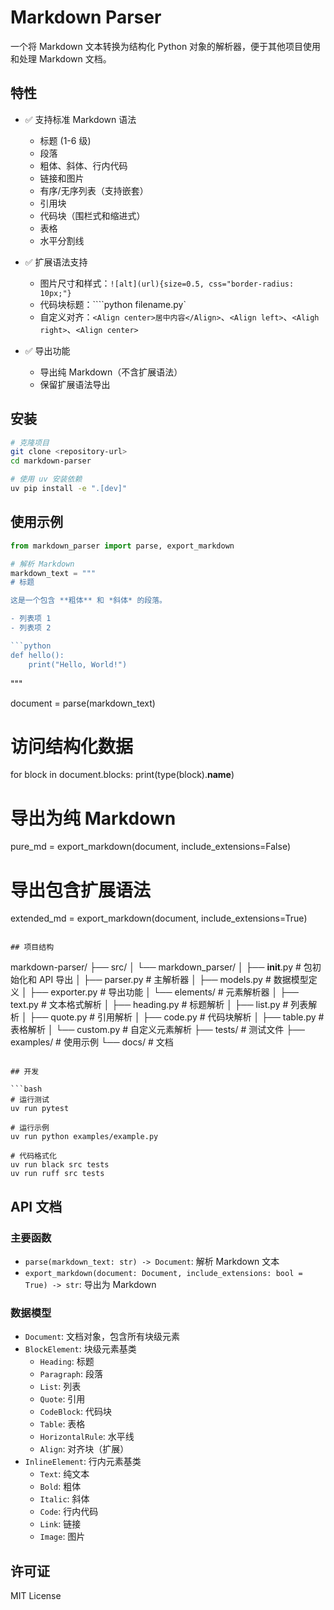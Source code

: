 # Markdown Parser

一个将 Markdown 文本转换为结构化 Python 对象的解析器，便于其他项目使用和处理 Markdown 文档。

## 特性

- ✅ 支持标准 Markdown 语法
  - 标题 (1-6 级)
  - 段落
  - 粗体、斜体、行内代码
  - 链接和图片
  - 有序/无序列表（支持嵌套）
  - 引用块
  - 代码块（围栏式和缩进式）
  - 表格
  - 水平分割线

- ✅ 扩展语法支持
  - 图片尺寸和样式：`![alt](url){size=0.5, css="border-radius: 10px;"}`
  - 代码块标题：````python filename.py`
  - 自定义对齐：`<Align center>居中内容</Align>`、`<Align left>`、`<Aligh right>`、`<Align center>`

- ✅ 导出功能
  - 导出纯 Markdown（不含扩展语法）
  - 保留扩展语法导出

## 安装

```bash
# 克隆项目
git clone <repository-url>
cd markdown-parser

# 使用 uv 安装依赖
uv pip install -e ".[dev]"
```

## 使用示例

```python
from markdown_parser import parse, export_markdown

# 解析 Markdown
markdown_text = """
# 标题

这是一个包含 **粗体** 和 *斜体* 的段落。

- 列表项 1
- 列表项 2

```python
def hello():
    print("Hello, World!")
```
"""

document = parse(markdown_text)

# 访问结构化数据
for block in document.blocks:
    print(type(block).__name__)

# 导出为纯 Markdown
pure_md = export_markdown(document, include_extensions=False)

# 导出包含扩展语法
extended_md = export_markdown(document, include_extensions=True)
```

## 项目结构

```
markdown-parser/
├── src/
│   └── markdown_parser/
│       ├── __init__.py         # 包初始化和 API 导出
│       ├── parser.py           # 主解析器
│       ├── models.py           # 数据模型定义
│       ├── exporter.py         # 导出功能
│       └── elements/           # 元素解析器
│           ├── text.py         # 文本格式解析
│           ├── heading.py      # 标题解析
│           ├── list.py         # 列表解析
│           ├── quote.py        # 引用解析
│           ├── code.py         # 代码块解析
│           ├── table.py        # 表格解析
│           └── custom.py       # 自定义元素解析
├── tests/                      # 测试文件
├── examples/                   # 使用示例
└── docs/                       # 文档
```

## 开发

```bash
# 运行测试
uv run pytest

# 运行示例
uv run python examples/example.py

# 代码格式化
uv run black src tests
uv run ruff src tests
```

## API 文档

### 主要函数

- `parse(markdown_text: str) -> Document`: 解析 Markdown 文本
- `export_markdown(document: Document, include_extensions: bool = True) -> str`: 导出为 Markdown

### 数据模型

- `Document`: 文档对象，包含所有块级元素
- `BlockElement`: 块级元素基类
  - `Heading`: 标题
  - `Paragraph`: 段落
  - `List`: 列表
  - `Quote`: 引用
  - `CodeBlock`: 代码块
  - `Table`: 表格
  - `HorizontalRule`: 水平线
  - `Align`: 对齐块（扩展）
- `InlineElement`: 行内元素基类
  - `Text`: 纯文本
  - `Bold`: 粗体
  - `Italic`: 斜体
  - `Code`: 行内代码
  - `Link`: 链接
  - `Image`: 图片

## 许可证

MIT License
